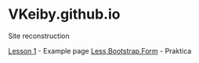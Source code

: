 
# VKeiby.github.io
Site reconstruction

[Lesson 1](https://vkeiby.github.io/src1/index.html) - Example page
[Less,Bootstrap,Form](https://vkeiby.github.io/src/index.html) - Praktica
